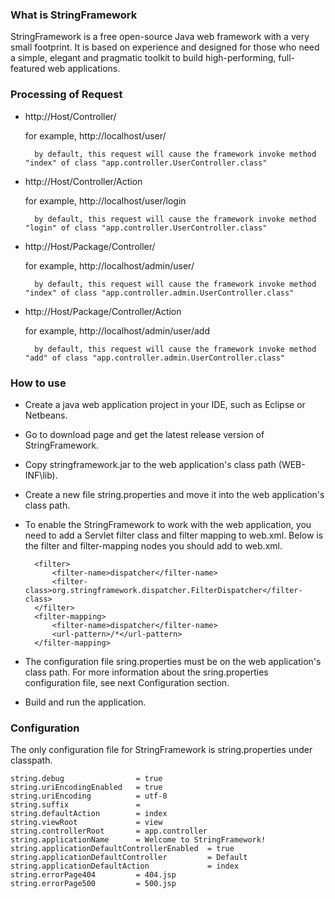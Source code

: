 ### What is StringFramework

StringFramework is a free open-source Java web framework with a very small footprint. It is based on experience and designed for those who need a simple, elegant and pragmatic toolkit to build high-performing, full-featured web applications.

### Processing of Request

* http://Host/Controller/

    for example, http://localhost/user/
  
        by default, this request will cause the framework invoke method "index" of class "app.controller.UserController.class"

* http://Host/Controller/Action

    for example, http://localhost/user/login
  
        by default, this request will cause the framework invoke method "login" of class "app.controller.UserController.class"

* http://Host/Package/Controller/

    for example, http://localhost/admin/user/
  
        by default, this request will cause the framework invoke method "index" of class "app.controller.admin.UserController.class"

* http://Host/Package/Controller/Action

    for example, http://localhost/admin/user/add
  
        by default, this request will cause the framework invoke method "add" of class "app.controller.admin.UserController.class"

### How to use

* Create a java web application project in your IDE, such as Eclipse or Netbeans.
* Go to download page and get the latest release version of StringFramework.
* Copy stringframework.jar to the web application's class path (WEB-INF\lib).
* Create a new file string.properties and move it into the web application's class path.
* To enable the StringFramework to work with the web application, you need to add a Servlet filter class and filter mapping to web.xml. Below is the filter and filter-mapping nodes you should add to web.xml.

        <filter>
            <filter-name>dispatcher</filter-name>
            <filter-class>org.stringframework.dispatcher.FilterDispatcher</filter-class>
        </filter>
        <filter-mapping>
            <filter-name>dispatcher</filter-name>
            <url-pattern>/*</url-pattern>
        </filter-mapping>

* The configuration file sring.properties must be on the web application's class path. 
For more information about the sring.properties configuration file, see next Configuration section.
* Build and run the application.

### Configuration

The only configuration file for StringFramework is string.properties under classpath.

    string.debug                = true
    string.uriEncodingEnabled   = true
    string.uriEncoding          = utf-8
    string.suffix               = 
    string.defaultAction        = index
    string.viewRoot             = view
    string.controllerRoot       = app.controller
    string.applicationName      = Welcome to StringFramework!
    string.applicationDefaultControllerEnabled  = true
    string.applicationDefaultController         = Default
    string.applicationDefaultAction             = index
    string.errorPage404         = 404.jsp
    string.errorPage500         = 500.jsp